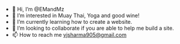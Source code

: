 - 👋 Hi, I’m @EMandMz
- 👀 I’m interested in Muay Thai, Yoga and good wine!
- 🌱 I’m currently learning how to create a website.
- 💞️ I’m looking to collaborate if you are able to help me build a site.
- 📫 How to reach me vjsharma905@gmail.com  

<!---
EMandMz/EMandMz is a ✨ special ✨ repository because its `README.md` (this file) appears on your GitHub profile.
You can click the Preview link to take a look at your changes.
--->
